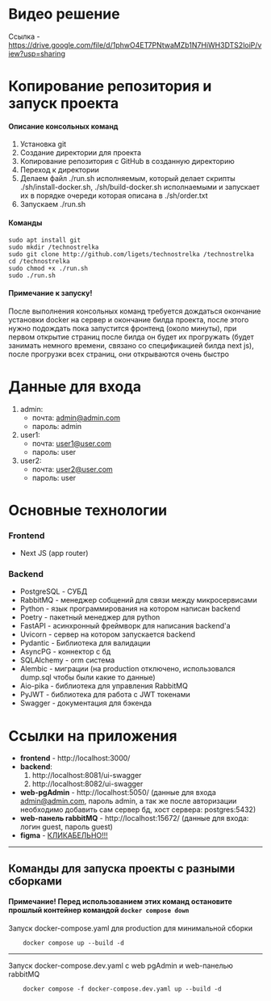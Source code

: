 # Видео решение
Ссылка - https://drive.google.com/file/d/1phwO4ET7PNtwaMZb1N7HiWH3DTS2loiP/view?usp=sharing

# Копирование репозитория и запуск проекта

#### Описание консольных команд
1. Установка git
2. Создание директории для проекта
3. Копирование репозитория с GitHub в созданную директорию
4. Переход к директории
5. Делаем файл ./run.sh исполняемым, который делает скрипты ./sh/install-docker.sh, ./sh/build-docker.sh исполнаемыми и запускает их в порядке очереди которая описана в ./sh/order.txt
6. Запускаем ./run.sh

#### Команды

```shell
sudo apt install git
sudo mkdir /technostrelka
sudo git clone http://github.com/ligets/technostrelka /technostrelka
cd /technostrelka
sudo chmod +x ./run.sh
sudo ./run.sh
```
#### Примечание к запуску!
После выполнения консольных команд требуется дождаться окончание установки docker на сервер и окончание билда проекта, после этого нужно подождать пока запустится фронтенд (около минуты), при первом открытие страниц после билда он будет их прогружать (будет занимать немного времени, связано со спецификацией билда next js), после прогрузки всех страниц, они открываются очень быстро

# Данные для входа
1. admin:
    * почта: admin@admin.com
    * пароль: admin
2. user1:
    * почта: user1@user.com
    * пароль: user
3. user2:
    * почта: user2@user.com
    * пароль: user

# Основные технологии
### Frontend
* Next JS (app router)
### Backend
* PostgreSQL - СУБД
* RabbitMQ - менеджер собщений для связи между микросервисами
* Python - язык программирования на котором написан backend
* Poetry - пакетный менеджер для python
* FastAPI - асинхронный фреймворк для написания backend'а
* Uvicorn - сервер на котором запускается backend
* Pydantic - Библиотека для валидации
* AsyncPG - коннектор с бд
* SQLAlchemy - orm система
* Alembic - миграции (на production отключено, использовался dump.sql чтобы были какие то данные)
* Aio-pika - библиотека для управления RabbitMQ
* PyJWT - библиотека для работа с JWT токенами
* Swagger - документация для бэкенда

# Ссылки на приложения
* __frontend__ - http://localhost:3000/
* __backend__:
    1. http://localhost:8081/ui-swagger
    2. http://localhost:8082/ui-swagger
* __web-pgAdmin__ - http://localhost:5050/ (данные для входа admin@admin.com, пароль admin, а так же после авторизации необходимо добавить сам сервер бд, хост сервера: postgres:5432)
* __web-панель rabbitMQ__ - http://localhost:15672/ (данные для входа: логин guest, пароль guest)
* __figma__ - [КЛИКАБЕЛЬНО!!!](https://www.figma.com/design/9fhhrJkNBst6rEiaaPSbkm/Technostrelka?node-id=1-2&t=FKHjwP4Ir8WqFCho-1)

---

## Команды для запуска проекты с разными сборками
#### Примечание! Перед использованием этих команд остановите прошлый контейнер командой ```docker compose down```





Запуск docker-compose.yaml для production для минимальной сборки
```shell
    docker compose up --build -d
```

---

Запуск docker-compose.dev.yaml с web pgAdmin и web-панелью rabbitMQ 
```shell
    docker compose -f docker-compose.dev.yaml up --build -d
```
